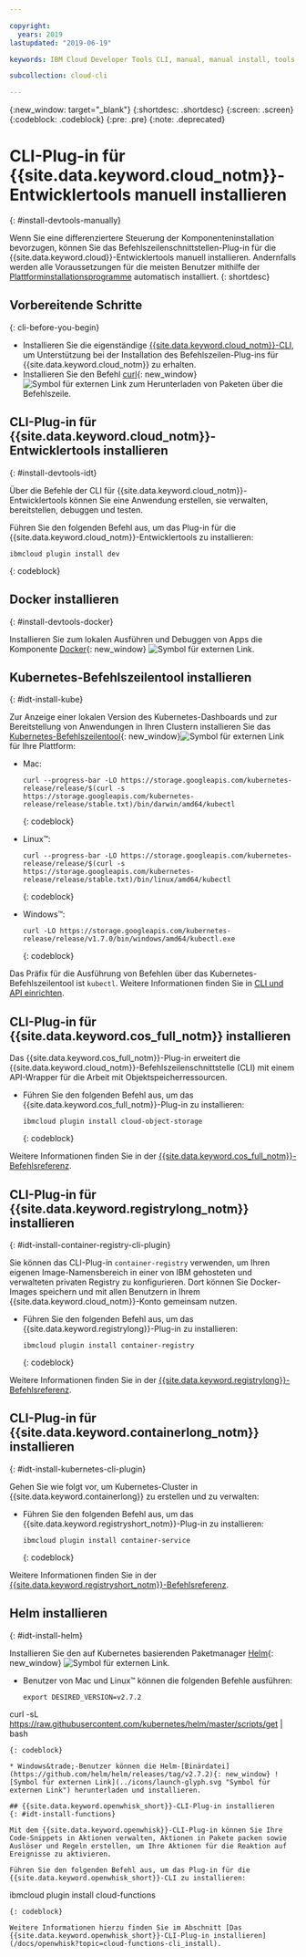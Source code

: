 ```yaml
---

copyright:
  years: 2019
lastupdated: "2019-06-19"

keywords: IBM Cloud Developer Tools CLI, manual, manual install, tools, components, developer tools, ibmcloud cli, ibmcloud, ibmcloud dev, cli, plugin, plug-in, command line, command-line, developer tools, kubernetes, kubectl

subcollection: cloud-cli

---
```


{:new_window: target="_blank"}
{:shortdesc: .shortdesc}
{:screen: .screen}
{:codeblock: .codeblock}
{:pre: .pre}
{:note: .deprecated}

# CLI-Plug-in für {{site.data.keyword.cloud_notm}}-Entwicklertools manuell installieren
{: #install-devtools-manually}

Wenn Sie eine differenziertere Steuerung der Komponenteninstallation bevorzugen, können Sie das Befehlszeilenschnittstellen-Plug-in für die {{site.data.keyword.cloud}}-Entwicklertools manuell installieren. Andernfalls werden alle Voraussetzungen für die meisten Benutzer mithilfe der [Plattforminstallationsprogramme](/docs/cli?topic=cloud-cli-getting-started#step1-install-idt) automatisch installiert.
{: shortdesc}

## Vorbereitende Schritte
{: cli-before-you-begin}

* Installieren Sie die eigenständige [{{site.data.keyword.cloud_notm}}-CLI](/docs/cli?topic=cloud-cli-install-ibmcloud-cli#install-ibmcloud-cli), um Unterstützung bei der Installation des Befehlszeilen-Plug-ins für {{site.data.keyword.cloud_notm}} zu erhalten.
* Installieren Sie den Befehl [curl](https://curl.haxx.se/download.html){: new_window} ![Symbol für externen Link](../icons/launch-glyph.svg "Symbol für externen Link") zum Herunterladen von Paketen über die Befehlszeile.

## CLI-Plug-in für {{site.data.keyword.cloud_notm}}-Entwicklertools installieren
{: #install-devtools-idt}

Über die Befehle der CLI für {{site.data.keyword.cloud_notm}}-Entwicklertools können Sie eine Anwendung erstellen, sie verwalten, bereitstellen, debuggen und testen.

Führen Sie den folgenden Befehl aus, um das Plug-in für die {{site.data.keyword.cloud_notm}}-Entwicklertools zu installieren: 
```
ibmcloud plugin install dev
```
{: codeblock}

## Docker installieren
{: #install-devtools-docker}

Installieren Sie zum lokalen Ausführen und Debuggen von Apps die Komponente [Docker](https://www.docker.com/get-started){: new_window} ![Symbol für externen Link](../icons/launch-glyph.svg "Symbol für externen Link").

## Kubernetes-Befehlszeilentool installieren
{: #idt-install-kube}

Zur Anzeige einer lokalen Version des Kubernetes-Dashboards und zur Bereitstellung von Anwendungen in Ihren Clustern installieren Sie das [Kubernetes-Befehlszeilentool](https://kubernetes.io/docs/tasks/tools/install-kubectl/){: new_window}![Symbol für externen Link](../icons/launch-glyph.svg "Symbol für externen Link") für Ihre Plattform:

* Mac:
  ```
  curl --progress-bar -LO https://storage.googleapis.com/kubernetes-release/release/$(curl -s https://storage.googleapis.com/kubernetes-release/release/stable.txt)/bin/darwin/amd64/kubectl
  ```
  {: codeblock}

* Linux&trade;:
  ```
  curl --progress-bar -LO https://storage.googleapis.com/kubernetes-release/release/$(curl -s https://storage.googleapis.com/kubernetes-release/release/stable.txt)/bin/linux/amd64/kubectl
  ```
  {: codeblock}

* Windows&trade;:
  ```
  curl -LO https://storage.googleapis.com/kubernetes-release/release/v1.7.0/bin/windows/amd64/kubectl.exe
  ```
  {: codeblock}

Das Präfix für die Ausführung von Befehlen über das Kubernetes-Befehlszeilentool ist `kubectl`. Weitere Informationen finden Sie in [CLI und API einrichten](/docs/containers?topic=containers-cs_cli_install#cs_cli_install).

## CLI-Plug-in für {{site.data.keyword.cos_full_notm}} installieren

Das {{site.data.keyword.cos_full_notm}}-Plug-in erweitert die {{site.data.keyword.cloud_notm}}-Befehlszeilenschnittstelle (CLI) mit einem API-Wrapper für die Arbeit mit Objektspeicherressourcen.

* Führen Sie den folgenden Befehl aus, um das {{site.data.keyword.cos_full_notm}}-Plug-in zu installieren:
  ```
  ibmcloud plugin install cloud-object-storage
  ```
  {: codeblock}

Weitere Informationen finden Sie in der [{{site.data.keyword.cos_full_notm}}-Befehlsreferenz](/docs/cloud-object-storage-cli-plugin?topic=cloud-object-storage-cli-ic-cos-cli).

## CLI-Plug-in für {{site.data.keyword.registrylong_notm}} installieren
{: #idt-install-container-registry-cli-plugin}

Sie können das CLI-Plug-in `container-registry` verwenden, um Ihren eigenen Image-Namensbereich in einer von IBM gehosteten und verwalteten privaten Registry zu konfigurieren. Dort können Sie Docker-Images speichern und mit allen Benutzern in Ihrem {{site.data.keyword.cloud_notm}}-Konto gemeinsam nutzen.

* Führen Sie den folgenden Befehl aus, um das {{site.data.keyword.registrylong}}-Plug-in zu installieren:
  ```
  ibmcloud plugin install container-registry
  ```
  {: codeblock}

Weitere Informationen finden Sie in der [{{site.data.keyword.registrylong}}-Befehlsreferenz](/docs/services/Registry?topic=container-registry-cli-plugin-containerregcli).

## CLI-Plug-in für {{site.data.keyword.containerlong_notm}} installieren
{: #idt-install-kubernetes-cli-plugin}

Gehen Sie wie folgt vor, um Kubernetes-Cluster in {{site.data.keyword.containerlong}} zu erstellen und zu verwalten:

* Führen Sie den folgenden Befehl aus, um das {{site.data.keyword.registryshort_notm}}-Plug-in zu installieren:
  ```
  ibmcloud plugin install container-service
  ```
  {: codeblock}

Weitere Informationen finden Sie in der [{{site.data.keyword.registryshort_notm}}-Befehlsreferenz](/docs/containers-cli-plugin?topic=containers-cli-plugin-cs_cli_reference).

## Helm installieren
{: #idt-install-helm}

Installieren Sie den auf Kubernetes basierenden Paketmanager [Helm](https://helm.sh/docs/){: new_window} ![Symbol für externen Link](../icons/launch-glyph.svg "Symbol für externen Link").

* Benutzer von Mac und Linux&trade; können die folgenden Befehle ausführen:
  ```
  export DESIRED_VERSION=v2.7.2
curl -sL https://raw.githubusercontent.com/kubernetes/helm/master/scripts/get | bash
  ```
  {: codeblock}

* Windows&trade;-Benutzer können die Helm-[Binärdatei](https://github.com/helm/helm/releases/tag/v2.7.2){: new_window} ![Symbol für externen Link](../icons/launch-glyph.svg "Symbol für externen Link") herunterladen und installieren.

## {{site.data.keyword.openwhisk_short}}-CLI-Plug-in installieren
{: #idt-install-functions}

Mit dem {{site.data.keyword.openwhisk}}-CLI-Plug-in können Sie Ihre Code-Snippets in Aktionen verwalten, Aktionen in Pakete packen sowie Auslöser und Regeln erstellen, um Ihre Aktionen für die Reaktion auf Ereignisse zu aktivieren.

Führen Sie den folgenden Befehl aus, um das Plug-in für die {{site.data.keyword.openwhisk_short}}-CLI zu installieren:
```
ibmcloud plugin install cloud-functions
```
{: codeblock}

Weitere Informationen hierzu finden Sie im Abschnitt [Das {{site.data.keyword.openwhisk_short}}-CLI-Plug-in installieren](/docs/openwhisk?topic=cloud-functions-cli_install).

